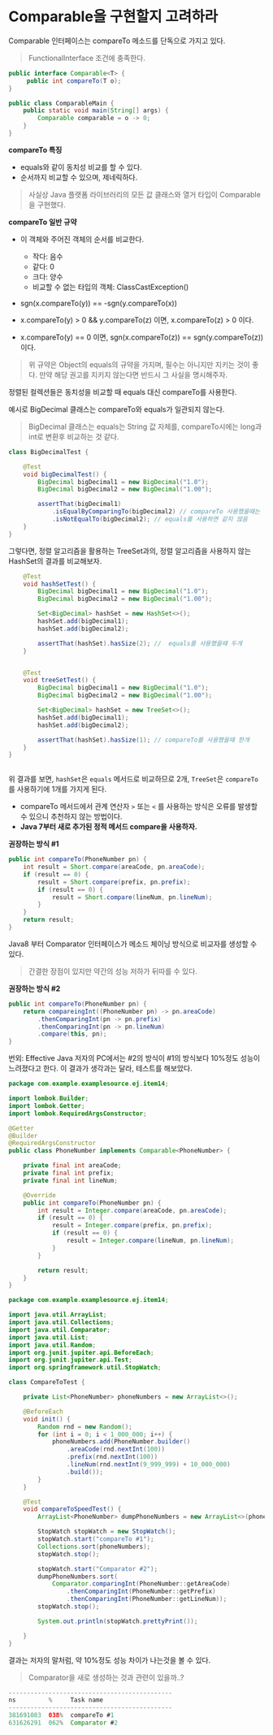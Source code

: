 # Comparable을 구현할지 고려하라



Comparable 인터페이스는 compareTo 메소드를 단독으로 가지고 있다.

> FunctionalInterface 조건에 충족한다.

```java
public interface Comparable<T> {
	 public int compareTo(T o);
}
```

```java
public class ComparableMain {
    public static void main(String[] args) {
        Comparable comparable = o -> 0;
    }
}
```



**compareTo 특징**

- equals와 같이 동치성 비교를 할 수 있다.
- 순서까지 비교할 수 있으며, 제네릭하다.

> 사실상 Java 플랫폼 라이브러리의 모든 값 클래스와 열거 타입이 Comparable을 구현했다.



**compareTo 일반 규약**

- 이 객체와 주어진 객체의 순서를 비교한다.
  - 작다: 음수
  - 같다: 0
  - 크다: 양수
  - 비교할 수 없는 타입의 객체: ClassCastException()

- sgn(x.compareTo(y)) == -sgn(y.compareTo(x))
- x.compareTo(y) > 0 && y.compareTo(z) 이면, x.compareTo(z) > 0 이다.
- x.compareTo(y) == 0 이면, sgn(x.compareTo(z)) == sgn(y.compareTo(z)) 이다.

> 위 규약은 Object의 equals의 규약을 가지며, 필수는 아니지만 지키는 것이 좋다. 만약 해당 권고를 지키지 않는다면 반드시 그 사실을 명시해주자.





정렬된 컬렉션들은 동치성을 비교할 때 equals 대신 compareTo를 사용한다.

예시로 BigDecimal 클래스는 compareTo와 equals가 일관되지 않는다.

> BigDecimal 클래스는 equals는 String 값 자체를, compareTo시에는 long과 int로 변환후 비교하는 것 같다.

```java
class BigDecimalTest {

    @Test
    void bigDecimalTest() {
        BigDecimal bigDecimal1 = new BigDecimal("1.0");
        BigDecimal bigDecimal2 = new BigDecimal("1.00");

        assertThat(bigDecimal1)
            .isEqualByComparingTo(bigDecimal2) // compareTo 사용했을때는 같음
            .isNotEqualTo(bigDecimal2); // equals를 사용하면 같지 않음
    }
}
```



그렇다면, 정렬 알고리즘을 활용하는 TreeSet과의, 정렬 알고리즘을 사용하지 않는 HashSet의 결과를 비교해보자.

```java
    @Test
    void hashSetTest() {
        BigDecimal bigDecimal1 = new BigDecimal("1.0");
        BigDecimal bigDecimal2 = new BigDecimal("1.00");

        Set<BigDecimal> hashSet = new HashSet<>();
        hashSet.add(bigDecimal1);
        hashSet.add(bigDecimal2);

        assertThat(hashSet).hasSize(2); //  equals를 사용했을때 두개
    }


    @Test
    void treeSetTest() {
        BigDecimal bigDecimal1 = new BigDecimal("1.0");
        BigDecimal bigDecimal2 = new BigDecimal("1.00");

        Set<BigDecimal> hashSet = new TreeSet<>();
        hashSet.add(bigDecimal1);
        hashSet.add(bigDecimal2);

        assertThat(hashSet).hasSize(1); // compareTo를 사용했을때 한개
    }
}
 
```

위 결과를 보면, `hashSet`은 `equals` 메서드로 비교하므로 2개, `TreeSet`은 `compareTo`를 사용하기에 1개를 가지게 된다.



- compareTo 메서드에서 관계 연산자 `>` 또는 `<` 를 사용하는 방식은 오류를 발생할 수 있으니 추천하지 않는 방법이다.
- **Java 7부터 새로 추가된 정적 메서드 compare을 사용하자.**

**권장하는 방식 #1**

```java
public int compareTo(PhoneNumber pn) {
	int result = Short.compare(areaCode, pn.areaCode);
	if (result == 0) {
		result = Short.compare(prefix, pn.prefix);
		if (result == 0) {
			result = Short.compare(lineNum, pn.lineNum);
		}
	}
	return result;
}
```



Java8 부터 Comparator 인터페이스가 메소드 체이닝 방식으로 비교자를 생성할 수 있다.

> 간결한 장점이 있지만 약간의 성능 저하가 뒤따를 수 있다.

**권장하는 방식 #2**

```java
public int compareTo(PhoneNumber pn) {
	return compareingInt((PhoneNumber pn) -> pn.areaCode)
		.thenComparingInt(pn -> pn.prefix)
		.thenComparingInt(pn -> pn.lineNum)
		.compare(this, pn);
}
```



번외: Effective Java 저자의 PC에서는 #2의 방식이 #1의 방식보다 10%정도 성능이 느려졌다고 한다.  이 결과가 생각과는 달라, 테스트를 해보았다.



```java
package com.example.examplesource.ej.item14;

import lombok.Builder;
import lombok.Getter;
import lombok.RequiredArgsConstructor;

@Getter
@Builder
@RequiredArgsConstructor
public class PhoneNumber implements Comparable<PhoneNumber> {

    private final int areaCode;
    private final int prefix;
    private final int lineNum;

    @Override
    public int compareTo(PhoneNumber pn) {
        int result = Integer.compare(areaCode, pn.areaCode);
        if (result == 0) {
            result = Integer.compare(prefix, pn.prefix);
            if (result == 0) {
                result = Integer.compare(lineNum, pn.lineNum);
            }
        }

        return result;
    }
}

```



```java
package com.example.examplesource.ej.item14;

import java.util.ArrayList;
import java.util.Collections;
import java.util.Comparator;
import java.util.List;
import java.util.Random;
import org.junit.jupiter.api.BeforeEach;
import org.junit.jupiter.api.Test;
import org.springframework.util.StopWatch;

class CompareToTest {

    private List<PhoneNumber> phoneNumbers = new ArrayList<>();

    @BeforeEach
    void init() {
        Random rnd = new Random();
        for (int i = 0; i < 1_000_000; i++) {
            phoneNumbers.add(PhoneNumber.builder()
                .areaCode(rnd.nextInt(100))
                .prefix(rnd.nextInt(100))
                .lineNum(rnd.nextInt(9_999_999) + 10_000_000)
                .build());
        }
    }

    @Test
    void compareToSpeedTest() {
        ArrayList<PhoneNumber> dumpPhoneNumbers = new ArrayList<>(phoneNumbers);

        StopWatch stopWatch = new StopWatch();
        stopWatch.start("compareTo #1");
        Collections.sort(phoneNumbers);
        stopWatch.stop();

        stopWatch.start("Comparator #2");
        dumpPhoneNumbers.sort(
            Comparator.comparingInt(PhoneNumber::getAreaCode)
                .thenComparingInt(PhoneNumber::getPrefix)
                .thenComparingInt(PhoneNumber::getLineNum));
        stopWatch.stop();

        System.out.println(stopWatch.prettyPrint());

    }
}

```





결과는 저자의 말처럼, 약 10%정도 성능 차이가 나는것을 볼 수 있다.

> Comparator을 새로 생성하는 것과 관련이 있을까..?

```java
---------------------------------------------
ns         %     Task name
---------------------------------------------
381691083  038%  compareTo #1
631626291  062%  Comparator #2
```









